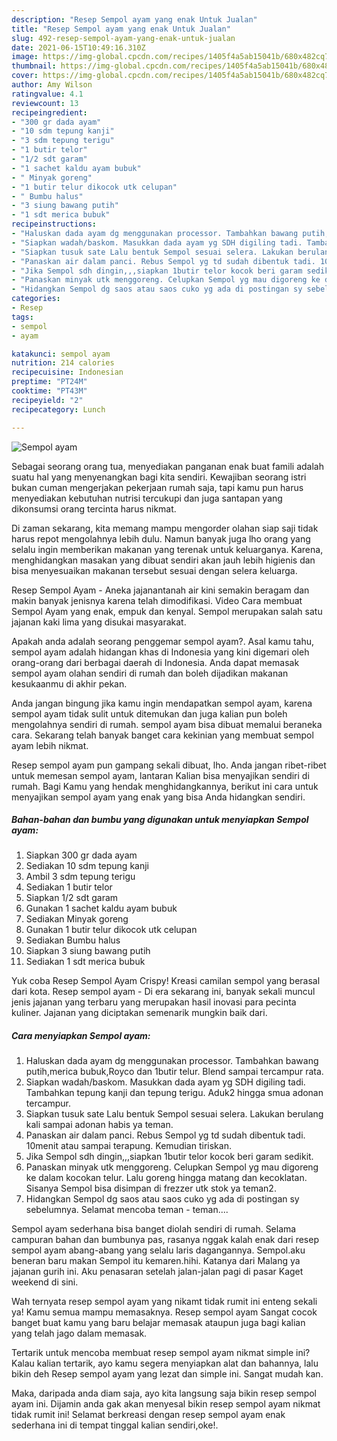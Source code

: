```yaml
---
description: "Resep Sempol ayam yang enak Untuk Jualan"
title: "Resep Sempol ayam yang enak Untuk Jualan"
slug: 492-resep-sempol-ayam-yang-enak-untuk-jualan
date: 2021-06-15T10:49:16.310Z
image: https://img-global.cpcdn.com/recipes/1405f4a5ab15041b/680x482cq70/sempol-ayam-foto-resep-utama.jpg
thumbnail: https://img-global.cpcdn.com/recipes/1405f4a5ab15041b/680x482cq70/sempol-ayam-foto-resep-utama.jpg
cover: https://img-global.cpcdn.com/recipes/1405f4a5ab15041b/680x482cq70/sempol-ayam-foto-resep-utama.jpg
author: Amy Wilson
ratingvalue: 4.1
reviewcount: 13
recipeingredient:
- "300 gr dada ayam"
- "10 sdm tepung kanji"
- "3 sdm tepung terigu"
- "1 butir telor"
- "1/2 sdt garam"
- "1 sachet kaldu ayam bubuk"
- " Minyak goreng"
- "1 butir telur dikocok utk celupan"
- " Bumbu halus"
- "3 siung bawang putih"
- "1 sdt merica bubuk"
recipeinstructions:
- "Haluskan dada ayam dg menggunakan processor. Tambahkan bawang putih,merica bubuk,Royco dan 1butir telur. Blend sampai tercampur rata."
- "Siapkan wadah/baskom. Masukkan dada ayam yg SDH digiling tadi. Tambahkan tepung kanji dan tepung terigu. Aduk2 hingga smua adonan tercampur."
- "Siapkan tusuk sate Lalu bentuk Sempol sesuai selera. Lakukan berulang kali sampai adonan habis ya teman."
- "Panaskan air dalam panci. Rebus Sempol yg td sudah dibentuk tadi. 10menit atau sampai terapung. Kemudian tiriskan."
- "Jika Sempol sdh dingin,,,siapkan 1butir telor kocok beri garam sedikit."
- "Panaskan minyak utk menggoreng. Celupkan Sempol yg mau digoreng ke dalam kocokan telur. Lalu goreng hingga matang dan kecoklatan. Sisanya Sempol bisa disimpan di frezzer utk stok ya teman2."
- "Hidangkan Sempol dg saos atau saos cuko yg ada di postingan sy sebelumnya. Selamat mencoba teman - teman...."
categories:
- Resep
tags:
- sempol
- ayam

katakunci: sempol ayam 
nutrition: 214 calories
recipecuisine: Indonesian
preptime: "PT24M"
cooktime: "PT43M"
recipeyield: "2"
recipecategory: Lunch

---
```



![Sempol ayam](https://img-global.cpcdn.com/recipes/1405f4a5ab15041b/680x482cq70/sempol-ayam-foto-resep-utama.jpg)

Sebagai seorang orang tua, menyediakan panganan enak buat famili adalah suatu hal yang menyenangkan bagi kita sendiri. Kewajiban seorang istri bukan cuman mengerjakan pekerjaan rumah saja, tapi kamu pun harus menyediakan kebutuhan nutrisi tercukupi dan juga santapan yang dikonsumsi orang tercinta harus nikmat.

Di zaman  sekarang, kita memang mampu mengorder olahan siap saji tidak harus repot mengolahnya lebih dulu. Namun banyak juga lho orang yang selalu ingin memberikan makanan yang terenak untuk keluarganya. Karena, menghidangkan masakan yang dibuat sendiri akan jauh lebih higienis dan bisa menyesuaikan makanan tersebut sesuai dengan selera keluarga. 

Resep Sempol Ayam - Aneka jajanantanah air kini semakin beragam dan makin banyak jenisnya karena telah dimodifikasi. Video Cara membuat Sempol Ayam yang enak, empuk dan kenyal. Sempol merupakan salah satu jajanan kaki lima yang disukai masyarakat.

Apakah anda adalah seorang penggemar sempol ayam?. Asal kamu tahu, sempol ayam adalah hidangan khas di Indonesia yang kini digemari oleh orang-orang dari berbagai daerah di Indonesia. Anda dapat memasak sempol ayam olahan sendiri di rumah dan boleh dijadikan makanan kesukaanmu di akhir pekan.

Anda jangan bingung jika kamu ingin mendapatkan sempol ayam, karena sempol ayam tidak sulit untuk ditemukan dan juga kalian pun boleh mengolahnya sendiri di rumah. sempol ayam bisa dibuat memalui beraneka cara. Sekarang telah banyak banget cara kekinian yang membuat sempol ayam lebih nikmat.

Resep sempol ayam pun gampang sekali dibuat, lho. Anda jangan ribet-ribet untuk memesan sempol ayam, lantaran Kalian bisa menyajikan sendiri di rumah. Bagi Kamu yang hendak menghidangkannya, berikut ini cara untuk menyajikan sempol ayam yang enak yang bisa Anda hidangkan sendiri.

<!--inarticleads1-->

##### Bahan-bahan dan bumbu yang digunakan untuk menyiapkan Sempol ayam:

1. Siapkan 300 gr dada ayam
1. Sediakan 10 sdm tepung kanji
1. Ambil 3 sdm tepung terigu
1. Sediakan 1 butir telor
1. Siapkan 1/2 sdt garam
1. Gunakan 1 sachet kaldu ayam bubuk
1. Sediakan  Minyak goreng
1. Gunakan 1 butir telur dikocok utk celupan
1. Sediakan  Bumbu halus
1. Siapkan 3 siung bawang putih
1. Sediakan 1 sdt merica bubuk


Yuk coba Resep Sempol Ayam Crispy! Kreasi camilan sempol yang berasal dari kota. Resep sempol ayam - Di era sekarang ini, banyak sekali muncul jenis jajanan yang terbaru yang merupakan hasil inovasi para pecinta kuliner. Jajanan yang diciptakan semenarik mungkin baik dari. 

<!--inarticleads2-->

##### Cara menyiapkan Sempol ayam:

1. Haluskan dada ayam dg menggunakan processor. Tambahkan bawang putih,merica bubuk,Royco dan 1butir telur. Blend sampai tercampur rata.
1. Siapkan wadah/baskom. Masukkan dada ayam yg SDH digiling tadi. Tambahkan tepung kanji dan tepung terigu. Aduk2 hingga smua adonan tercampur.
1. Siapkan tusuk sate Lalu bentuk Sempol sesuai selera. Lakukan berulang kali sampai adonan habis ya teman.
1. Panaskan air dalam panci. Rebus Sempol yg td sudah dibentuk tadi. 10menit atau sampai terapung. Kemudian tiriskan.
1. Jika Sempol sdh dingin,,,siapkan 1butir telor kocok beri garam sedikit.
1. Panaskan minyak utk menggoreng. Celupkan Sempol yg mau digoreng ke dalam kocokan telur. Lalu goreng hingga matang dan kecoklatan. Sisanya Sempol bisa disimpan di frezzer utk stok ya teman2.
1. Hidangkan Sempol dg saos atau saos cuko yg ada di postingan sy sebelumnya. Selamat mencoba teman - teman....


Sempol ayam sederhana bisa banget diolah sendiri di rumah. Selama campuran bahan dan bumbunya pas, rasanya nggak kalah enak dari resep sempol ayam abang-abang yang selalu laris dagangannya. Sempol.aku beneran baru makan Sempol itu kemaren.hihi. Katanya dari Malang ya jajanan gurih ini. Aku penasaran setelah jalan-jalan pagi di pasar Kaget weekend di sini. 

Wah ternyata resep sempol ayam yang nikamt tidak rumit ini enteng sekali ya! Kamu semua mampu memasaknya. Resep sempol ayam Sangat cocok banget buat kamu yang baru belajar memasak ataupun juga bagi kalian yang telah jago dalam memasak.

Tertarik untuk mencoba membuat resep sempol ayam nikmat simple ini? Kalau kalian tertarik, ayo kamu segera menyiapkan alat dan bahannya, lalu bikin deh Resep sempol ayam yang lezat dan simple ini. Sangat mudah kan. 

Maka, daripada anda diam saja, ayo kita langsung saja bikin resep sempol ayam ini. Dijamin anda gak akan menyesal bikin resep sempol ayam nikmat tidak rumit ini! Selamat berkreasi dengan resep sempol ayam enak sederhana ini di tempat tinggal kalian sendiri,oke!.

